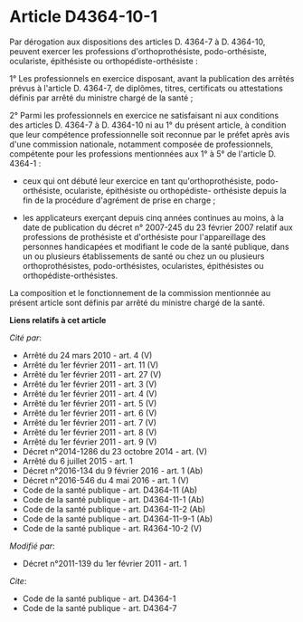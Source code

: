 # Article D4364-10-1

Par dérogation aux dispositions des articles D. 4364-7 à D. 4364-10, peuvent exercer les professions d'orthoprothésiste,
podo-orthésiste, oculariste, épithésiste ou orthopédiste-orthésiste : 

1° Les professionnels en exercice disposant, avant la publication des arrêtés prévus à l'article D. 4364-7, de diplômes,
titres, certificats ou attestations définis par arrêté du ministre chargé de la santé ; 

2° Parmi les professionnels en exercice ne satisfaisant ni aux conditions des articles D. 4364-7 à D. 4364-10 ni au 1° du
présent article, à condition que leur compétence professionnelle soit reconnue par le préfet après avis d'une commission
nationale, notamment composée de professionnels, compétente pour les professions mentionnées aux 1° à 5° de l'article D.
4364-1 :

- ceux qui ont débuté leur exercice en tant qu'orthoprothésiste, podo-orthésiste, oculariste, épithésiste ou orthopédiste-
orthésiste depuis la fin de la procédure d'agrément de prise en charge ;

- les applicateurs exerçant depuis cinq années continues au moins, à la date de publication du décret n° 2007-245 du 23
février 2007 relatif aux professions de prothésiste et d'orthésiste pour l'appareillage des personnes handicapées et
modifiant le code de la santé publique, dans un ou plusieurs établissements de santé ou chez un ou plusieurs
orthoprothésistes, podo-orthésistes, ocularistes, épithésistes ou orthopédiste-orthésistes. 

La composition et le fonctionnement de la commission mentionnée au présent article sont définis par arrêté du ministre chargé
de la santé.

**Liens relatifs à cet article**

_Cité par_:

  - Arrêté du 24 mars 2010 - art. 4 (V)
  - Arrêté du 1er février 2011 - art. 11 (V)
  - Arrêté du 1er février 2011 - art. 27 (V)
  - Arrêté du 1er février 2011 - art. 3 (V)
  - Arrêté du 1er février 2011 - art. 4 (V)
  - Arrêté du 1er février 2011 - art. 5 (V)
  - Arrêté du 1er février 2011 - art. 6 (V)
  - Arrêté du 1er février 2011 - art. 7 (V)
  - Arrêté du 1er février 2011 - art. 8 (V)
  - Arrêté du 1er février 2011 - art. 9 (V)
  - Décret n°2014-1286 du 23 octobre 2014 - art. (V)
  - Arrêté du 6 juillet 2015 - art. 1
  - Décret n°2016-134 du 9 février 2016 - art. 1 (Ab)
  - Décret n°2016-546 du 4 mai 2016 - art. 1 (V)
  - Code de la santé publique - art. D4364-11 (Ab)
  - Code de la santé publique - art. D4364-11-1 (Ab)
  - Code de la santé publique - art. D4364-11-2 (Ab)
  - Code de la santé publique - art. D4364-11-9-1 (Ab)
  - Code de la santé publique - art. R4364-10-2 (V)

_Modifié par_:

  - Décret n°2011-139 du 1er février 2011 - art. 1

_Cite_:

  - Code de la santé publique - art. D4364-1
  - Code de la santé publique - art. D4364-7
